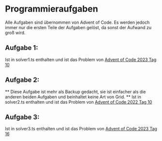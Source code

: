 # Programmieraufgaben

Alle Aufgaben sind übernommen von Advent of Code. Es werden jedoch immer nur die ersten Teile der Aufgaben gelöst, da sonst der Aufwand zu groß wird.


## Aufgabe 1:

Ist in solver1.ts enthalten und ist das Problem von [Advent of Code 2023 Tag 10](https://adventofcode.com/2023/day/10)

## Aufgabe 2:

** Diese Aufgabe ist mehr als Backup gedacht, sie ist einfacher als die anderen beiden Aufgaben und beinhaltet keine Art von Grid. **
Ist in solver2.ts enthalten und ist das Problem von [Advent of Code 2022 Tag 10](https://adventofcode.com/2022/day/10)

## Aufgabe 3:
Ist in solver3.ts enthalten und ist das Problem von [Advent of Code 2023 Tag 16](https://adventofcode.com/2023/day/16)